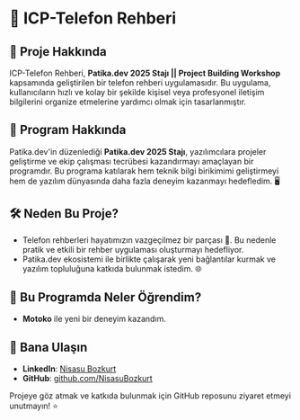 # 📒 ICP-Telefon Rehberi

## 🚀 Proje Hakkında
ICP-Telefon Rehberi, **Patika.dev 2025 Stajı || Project Building Workshop** kapsamında geliştirilen bir telefon rehberi uygulamasıdır. Bu uygulama, kullanıcıların hızlı ve kolay bir şekilde kişisel veya profesyonel iletişim bilgilerini organize etmelerine yardımcı olmak için tasarlanmıştır.

## 🌟 Program Hakkında
Patika.dev'in düzenlediği **Patika.dev 2025 Stajı**, yazılımcılara projeler geliştirme ve ekip çalışması tecrübesi kazandırmayı amaçlayan bir programdır. Bu programa katılarak hem teknik bilgi birikimimi geliştirmeyi hem de yazılım dünyasında daha fazla deneyim kazanmayı hedefledim. 🖥️

## 🛠️ Neden Bu Proje?
- Telefon rehberleri hayatımızın vazgeçilmez bir parçası 📱. Bu nedenle pratik ve etkili bir rehber uygulaması oluşturmayı hedefliyor.
- Patika.dev ekosistemi ile birlikte çalışarak yeni bağlantılar kurmak ve yazılım topluluğuna katkıda bulunmak istedim. 🌐

## 🤔 Bu Programda Neler Öğrendim?
- **Motoko** ile yeni bir deneyim kazandım.

## 📍 Bana Ulaşın
- **LinkedIn**: [Nisasu Bozkurt]([https://linkedin.com/in/nisasu-bozkurt](https://www.linkedin.com/in/nisasubozkurt/))
- **GitHub**: [github.com/NisasuBozkurt](https://github.com/nisasubozkurt)

Projeye göz atmak ve katkıda bulunmak için GitHub reposunu ziyaret etmeyi unutmayın! ⭐

